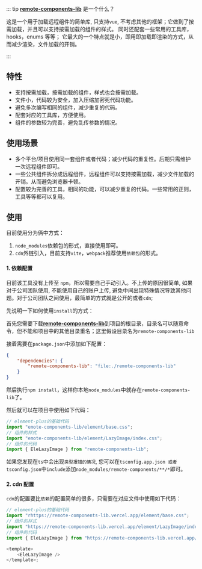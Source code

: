 ::: tip
[**remote-components-lib**](https://github.com/wangxiaoze-view/remote-components-lib) 是一个什么？

这是一个用于加载远程组件的简单库, 只支持`vue`, 不考虑其他的框架；它做到了按需加载，并且可以支持按需加载的组件的样式。 同时还配套一些常用的工具库，hooks，enums 等等； 它最大的一个特点就是小，即用即加载即渲染的方式，从而减少渲染，文件加载的开销。

:::

## 特性

- 支持按需加载，按需加载的组件，样式也会按需加载。
- 文件小，代码较为安全，加入压缩加密死代码功能。
- 避免多次编写相同的组件，减少重复的代码。
- 配套对应的工具库，方便使用。
- 组件的参数较为完善，避免乱传参数的情况。

## 使用场景

- 多个平台/项目使用同一套组件或者代码；减少代码的重复性。后期只需维护一次远程组件即可。
- 一些公共组件拆分成远程组件，远程组件可以支持按需加载，减少文件加载的开销。从而避免浏览器卡顿。
- 配置较为完善的工具，相同的功能，可以减少重复的代码。一些常用的正则，工具等等都可以复用。

## 使用

目前使用分为俩中方式：

1. `node_modules`依赖包的形式，直接使用即可。
2. `cdn`外链引入，目前支持`vite`，`webpack`推荐使用`依赖包`的形式。

#### 1. 依赖配置 <Badge type="tip" text="推荐" />

目前该工具没有上传至 `npm`，所以需要自己手动引入。不上传的原因很简单, 如果对于公司团队使用, 不能使用自己的账户上传, 避免中间出现特殊情况导致其他问题。对于公司团队之间使用，最简单的方式就是公开的或者`cdn`;

先说明一下如何使用`install`的方式：

首先您需要下载[**remote-components-lib**](https://github.com/wangxiaoze-view/remote-components-lib)到项目的根目录，目录名可以随意命令，但不能和项目中的其他目录重名；这里假设目录名为`remote-components-lib`

接着需要在`package.json`中添加如下配置：

```json
{
	"dependencies": {
		"remote-components-lib": "file:./remote-components-lib"
	}
}
```

然后执行`npm install`，这样你本地`node_modules`中就存在`remote-components-lib`了。

然后就可以在项目中使用如下代码：

```ts
// element-plus的基础代码
import "emote-components-lib/element/base.css";
// 组件的样式
import "emote-components-lib/element/LazyImage/index.css";
// 组件的代码
import { EleLazyImage } from "remote-components-lib";
```

如果您发现在`ts`中会出现`类型报错的情况`, 您可以在`tsconfig.app.json 或者 tsconfig.json`中`include`添加`node_modules/remote-components/**/*`即可。

#### 2. cdn 配置

`cdn`的配置要比`依赖`的配置简单的很多，只需要在对应文件中使用如下代码：

```ts
// element-plus的基础代码
import "rhttps://remote-components-lib.vercel.app/element/base.css";
// 组件的样式
import "https://remote-components-lib.vercel.app/element/LazyImage/index.css";
// 组件的代码
import { EleLazyImage } from "https://remote-components-lib.vercel.app/";

<template>
	<EleLazyImage />
</template>;
```
